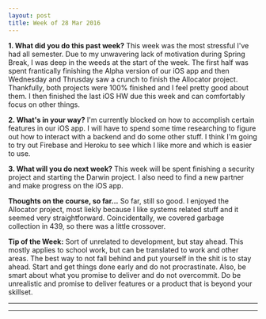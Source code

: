 ```yaml
---
layout: post
title: Week of 28 Mar 2016
---
```


**1. What did you do this past week?**
This week was the most stressful I've had all semester. Due to my unwavering lack of motivation during Spring Break, I was deep in the weeds at the start of the week. The first half was spent frantically finishing the Alpha version of our iOS app and then Wednesday and Thrusday saw a crunch to finish the Allocator project. Thankfully, both projects were 100% finished and I feel pretty good about them. I then finished the last iOS HW due this week and can comfortably focus on other things.  

**2. What's in your way?**
I'm currently blocked on how to accomplish certain features in our iOS app. I will have to spend some time researching to figure out how to interact with a backend and do some other stuff. I think I'm going to try out Firebase and Heroku to see which I like more and which is easier to use.

**3. What will you do next week?**
This week will be spent finishing a security project and starting the Darwin project. I also need to find a new partner and make progress on the iOS app.

**Thoughts on the course, so far...**
So far, still so good. I enjoyed the Allocator project, most liekly because I like systems related stuff and it seemed very straightforward. Coincidentally, we covered garbage collection in 439, so there was a little crossover. 

**Tip of the Week:** 
Sort of unrelated to development, but stay ahead. This mostly applies to school work, but can be translated to work and other areas. The best way to not fall behind and put yourself in the shit is to stay ahead. Start and get things done early and do not procrastinate. Also, be smart about what you promise to deliver and do not overcommit. Do be unrealistic and promise to deliver features or a product that is beyond your skillset.

----
**** 
